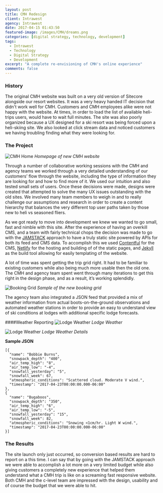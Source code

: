 ```yaml
---
layout: post
title: CMH Redesign
client: Intrawest
agency: Intrawest
date: 2017-04-15 01:43:50
featured-image: /images/CMH/dreams.png
categories: [digital strategy, technology, development]
tags: 
  - Intrawest
  - Technology
  - Digital Strategy
  - Development
excerpt: "A complete re-envisioning of CMH's online experience"
comments: false
---
```


### History

The original CMH website was built on a very old version of Sitecore alongside our resort websites. It was a very heavy handed IT decision that didn't work well for CMH. Customers and CMH employees alike were not happy with the website. At times, in order to load the list of available heli-trips users, would have to wait full minutes. The site was also poorly organized because a UX designed for a ski resort was being forced upon a heli-skiing site. We also looked at click stream data and noticed customers we having troubling finding what they were looking for.


### The Project

![CMH Home](/images/CMH/CMH-Home.png)
*Homepage of new CMH website*

Through a number of collaborative working sessions with the CMH and agency teams we worked through a very detailed understanding of our customers’ flow through the website, including the type of information they are looking for and how to find more of it. We used our intuition and also tested small sets of users. Once these decisions were made, designs were created that attempted to solve the many UX issues outstanding with the old sites. We involved many team members to weigh in and to really challenge our assumptions and research in order to create a content hierarchy that balances the very different top user paths taken by those new to heli vs seasoned fliers. 


As we got ready to move into development we knew we wanted to go small, fast and nimble with this site. After the experience of having an overkill CMS, and a team with fairly technical chops the decision was made to go with the [JAMSTACK](https://jamstack.org/) approach to have a truly static site powered by APIs for both its feed and CMS data. To accomplish this we used [Contentful](https://www.contentful.com/) for the CMS, [Netlify](https://www.netlify.com/) for the hosting and building of of the static pages, and [Jekyll](https://jekyllrb.com/) as the build tool allowing for easily templating of the website.

A lot of time was spent getting the trip grid right. It had to be familiar to existing customers while also being much more usable then the old one. The CMH and agency team spent went through many iterations to get this right in the design phase, and as a result, it’s working splendidly.

![Booking Grid](/images/CMH/booking.png)
*Sample of the new booking grid*

The agency team also integrated a JSON feed that provided a mix of weather information from actual boots-on-the-ground observations and automated weather stations in order to provide an easy to understand view of ski conditions at lodges with additional specific lodge forecasts.

####Weather Reporting
![Lodge Weather](/images/CMH/lodge-weather.png)
*Lodge Weather*

![Lodge Weather](/images/CMH/weather-detail.png)
*Lodge Weather Details*

**Sample JSON**

  ```
  [{  
    "name": "Bobbie Burns",  
    "snowpack_depth": "400",
    "air_temp_high": "8",
    "air_temp_low": "-4",
    "snowfall_yesterday": "5",
    "snowfall_week": 67,
    "atmospheric_conditions": "Scattered cloud. Moderate V wind.",
    "timestamp": "2017-04-23T00:00:00.000-06:00"
  },
  {
    "name": "Bugaboos",
    "snowpack_depth": "350",
    "air_temp_high": "6",
    "air_temp_low": "-5",
    "snowfall_yesterday": "15",
    "snowfall_week": 82,
    "atmospheric_conditions": "Snowing <1cm/hr. Light W wind.",
    "timestamp": "2017-04-23T00:00:00.000-06:00"
  }]
  ```

### The Results

The site launch only just occurred, so conversion based results are hard to report on a this time. I can say that by going with the JAMSTACK approach we were able to accomplish a lot more on a very limited budget while also giving customers a completely new experience that helped them understand what a CMH trip is like on a screaming fast responsive website. Both CMH and the c-level team are impressed with the design, usability and of course the budget that we were able to hit.

